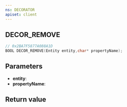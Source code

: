 ```yaml
---
ns: DECORATOR
apiset: client
---
```

## DECOR_REMOVE

```c
// 0x2BA7F5877A088A1D
BOOL DECOR_REMOVE(Entity entity,char* propertyName);
```


## Parameters
* **entity**:
* **propertyName**:

## Return value
